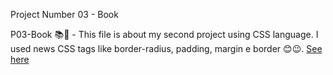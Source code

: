 Project Number 03 - Book

P03-Book 📚📖 - This file is about my second project using CSS language. I used news CSS tags like border-radius, padding, margin e border 😊😉.
<a href = "https://taiscostaeng.github.io/front-p03-book/"> See here </a>
